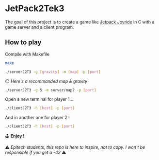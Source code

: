 
# JetPack2Tek3

The goal of this project is to create a game like [Jetpack Joyride](https://en.wikipedia.org/wiki/Jetpack_Joyride) in C with a game server and a client program.



## How to play
Compile with Makefile
```bash
make

./serverJ2T3 -g [gravity] -m [map] -p [port]
```
 😏 *Here's a recommanded map & gravity*
 ```bash
 ./serverJ2T3 -g 5 -m server/map2 -p [port]
  ```
Open a new terminal for player 1...
```bash
./clientJ2T3 -h [host] -p [port]
 ```
 And in another one for player 2 !
 ```bash
./clientJ2T3 -h [host] -p [port]
 ```

🕹 **Enjoy !**

⚠ *Epitech students, this repo is here to inspire, not to copy. I won't be responsible if you get a -42* ⚠
